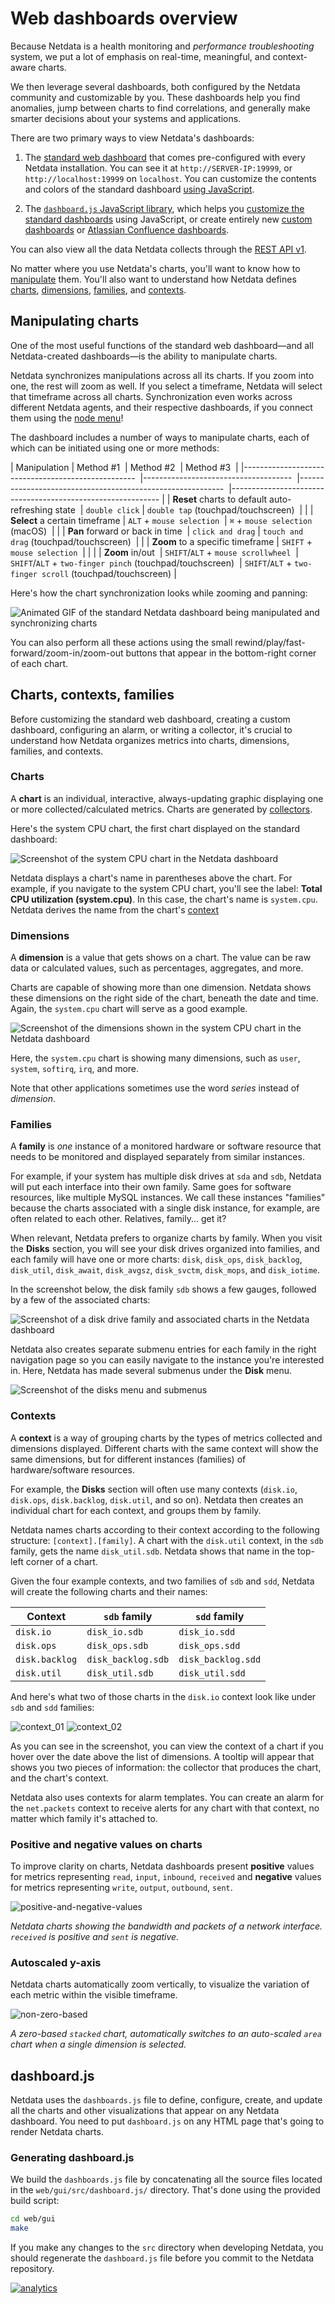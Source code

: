 # Web dashboards overview

Because Netdata is a health monitoring and *performance troubleshooting* system, we put a lot of emphasis on real-time, meaningful, and context-aware charts.

We then leverage several dashboards, both configured by the Netdata community and customizable by you. These dashboards help you find anomalies, jump between charts to find correlations, and generally make smarter decisions about your systems and applications.

There are two primary ways to view Netdata's dashboards:

1. The [standard web dashboard](gui/) that comes pre-configured with every Netdata installation. You can see it at `http://SERVER-IP:19999`, or `http://localhost:19999` on `localhost`. You can customize the contents and colors of the standard dashboard [using JavaScript](gui/#customizing-the-standard-dashboard).

2. The [`dashboard.js` JavaScript library](#dashboard-js), which helps you [customize the standard dashboards](gui/#customizing-the-standard-dashboard) using JavaScript, or create entirely new [custom dashboards](gui/custom/) or [Atlassian Confluence dashboards](gui/confluence/).

You can also view all the data Netdata collects through the [REST API v1](api/).

No matter where you use Netdata's charts, you'll want to know how to [manipulate](#manipulating-charts) them. You'll also want to understand how Netdata defines [charts](#charts), [dimensions](#dimensions), [families](#families), and [contexts](#contexts).

## Manipulating charts

One of the most useful functions of the standard web dashboard—and all Netdata-created dashboards—is the ability to manipulate charts.

Netdata synchronizes manipulations across all its charts. If you zoom into one, the rest will zoom as well. If you select a timeframe, Netdata will select that timeframe across all charts. Synchronization even works across different Netdata agents, and their respective dashboards, if you connect them using the [node menu](../registry)!

The dashboard includes a number of ways to manipulate charts, each of which can be initiated using one or more methods:

| Manipulation | Method #1  | Method #2  | Method #3  |
|---------------------------------------------------  |-------------------------------------  |-----------------------------------------------------------  |------------------------------------------------------------ |
| **Reset** charts to default auto-refreshing state  | `double click` | `double tap` (touchpad/touchscreen)  | |
| **Select** a certain timeframe | `ALT` + `mouse selection`  | `⌘` + `mouse selection` (macOS)  | |
| **Pan** forward or back in time  | `click and drag` | `touch and drag` (touchpad/touchscreen)  | |
| **Zoom** to a specific timeframe | `SHIFT` + `mouse selection`  | | |
| **Zoom** in/out  | `SHIFT`/`ALT` + `mouse scrollwheel`  | `SHIFT`/`ALT` + `two-finger pinch` (touchpad/touchscreen)  | `SHIFT`/`ALT` + `two-finger scroll` (touchpad/touchscreen) |

Here's how the chart synchronization looks while zooming and panning:

![Animated GIF of the standard Netdata dashboard being manipulated and synchronizing charts](https://user-images.githubusercontent.com/2662304/48309003-b4fb3b80-e578-11e8-86f6-f505c7059c15.gif)

You can also perform all these actions using the small rewind/play/fast-forward/zoom-in/zoom-out buttons that appear in the bottom-right corner of each chart.

## Charts, contexts, families

Before customizing the standard web dashboard, creating a custom dashboard, configuring an alarm, or writing a collector, it's crucial to understand how Netdata organizes metrics into charts, dimensions, families, and contexts.

### Charts

A **chart** is an individual, interactive, always-updating graphic displaying one or more collected/calculated metrics. Charts are generated by [collectors](../collectors/). 

Here's the system CPU chart, the first chart displayed on the standard dashboard:

![Screenshot of the system CPU chart in the Netdata dashboard](https://user-images.githubusercontent.com/1153921/62720972-0b8a8e80-b9c0-11e9-930b-4829f7b17cfd.png)

Netdata displays a chart's name in parentheses above the chart. For example, if you navigate to the system CPU chart, you'll see the label: **Total CPU utilization (system.cpu)**. In this case, the chart's name is `system.cpu`. Netdata derives the name from the chart's [context](#contexts)

### Dimensions

A **dimension** is a value that gets shows on a chart. The value can be raw data or calculated values, such as percentages, aggregates, and more.

Charts are capable of showing more than one dimension. Netdata shows these dimensions on the right side of the chart, beneath the date and time. Again, the `system.cpu` chart will serve as a good example.

![Screenshot of the dimensions shown in the system CPU chart in the Netdata dashboard](https://user-images.githubusercontent.com/1153921/62721031-2bba4d80-b9c0-11e9-9dca-32403617ce72.png)

Here, the `system.cpu` chart is showing many dimensions, such as `user`, `system`, `softirq`, `irq`, and more.

Note that other applications sometimes use the word *series* instead of *dimension*.

### Families

A **family** is *one* instance of a monitored hardware or software resource that needs to be monitored and displayed separately from similar instances. 

For example, if your system has multiple disk drives at `sda` and `sdb`, Netdata will put each interface into their own family. Same goes for software resources, like multiple MySQL instances. We call these instances "families" because the charts associated with a single disk instance, for example, are often related to each other. Relatives, family... get it?

When relevant, Netdata prefers to organize charts by family. When you visit the **Disks** section, you will see your disk drives organized into families, and each family will have one or more charts: `disk`, `disk_ops`, `disk_backlog`, `disk_util`, `disk_await`, `disk_avgsz`, `disk_svctm`, `disk_mops`, and `disk_iotime`.

In the screenshot below, the disk family `sdb` shows a few gauges, followed by a few of the associated charts:

![Screenshot of a disk drive family and associated charts in the Netdata dashboard](https://user-images.githubusercontent.com/1153921/62721362-e34f5f80-b9c0-11e9-8d2e-9a3bec48e920.png)

Netdata also creates separate submenu entries for each family in the right navigation page so you can easily navigate to the instance you're interested in. Here, Netdata has made several submenus under the **Disk** menu.

![Screenshot of the disks menu and submenus](https://user-images.githubusercontent.com/1153921/62721531-3cb78e80-b9c1-11e9-89c2-fdd736aec7d4.png)

### Contexts

A **context** is a way of grouping charts by the types of metrics collected and dimensions displayed. Different charts with the same context will show the same dimensions, but for different instances (families) of hardware/software resources.

For example, the **Disks** section will often use many contexts (`disk.io`, `disk.ops`, `disk.backlog`, `disk.util`, and so on). Netdata then creates an individual chart for each context, and groups them by family.

Netdata names charts according to their context according to the following structure: `[context].[family]`. A chart with the `disk.util` context, in the `sdb` family, gets the name `disk_util.sdb`. Netdata shows that name in the top-left corner of a chart.

Given the four example contexts, and two families of `sdb` and `sdd`, Netdata will create the following charts and their names:

Context | `sdb` family | `sdd` family
--- | --- | ---
`disk.io` | `disk_io.sdb` | `disk_io.sdd`
`disk.ops` | `disk_ops.sdb` | `disk_ops.sdd`
`disk.backlog` | `disk_backlog.sdb` | `disk_backlog.sdd`
`disk.util` | `disk_util.sdb` | `disk_util.sdd`

And here's what two of those charts in the `disk.io` context look like under `sdb` and `sdd` families:

![context_01](https://user-images.githubusercontent.com/1153921/62728232-177e4c80-b9d0-11e9-9e29-2a6c59d4d873.png)
![context_02](https://user-images.githubusercontent.com/1153921/62728234-1b11d380-b9d0-11e9-8904-07befd8ac592.png)

As you can see in the screenshot, you can view the context of a chart if you hover over the date above the list of dimensions. A tooltip will appear that shows you two pieces of information: the collector that produces the chart, and the chart's context.

Netdata also uses contexts for alarm templates. You can create an alarm for the `net.packets` context to receive alerts for any chart with that context, no matter which family it's attached to.

### Positive and negative values on charts

To improve clarity on charts, Netdata dashboards present **positive** values for metrics representing `read`, `input`, `inbound`, `received` and **negative** values for metrics representing `write`, `output`, `outbound`, `sent`.

![positive-and-negative-values](https://user-images.githubusercontent.com/2662304/48309090-7c5c6180-e57a-11e8-8e03-3a7538c14223.gif)

*Netdata charts showing the bandwidth and packets of a network interface. `received` is positive and `sent` is negative.*

### Autoscaled y-axis

Netdata charts automatically zoom vertically, to visualize the variation of each metric within the visible timeframe.

![non-zero-based](https://user-images.githubusercontent.com/2662304/48309139-3d2f1000-e57c-11e8-9a44-b91758134b00.gif)

*A zero-based `stacked` chart, automatically switches to an auto-scaled `area` chart when a single dimension is selected.*



## dashboard.js

Netdata uses the `dashboards.js` file to define, configure, create, and update all the charts and other visualizations that appear on any Netdata dashboard. You need to put `dashboard.js` on any HTML page that's going to render Netdata charts.

### Generating dashboard.js

We build the `dashboards.js` file by concatenating all the source files located in the `web/gui/src/dashboard.js/` directory. That's done using the provided build script:

```sh
cd web/gui
make
```

If you make any changes to the `src` directory when developing Netdata, you should regenerate the `dashboard.js` file before you commit to the Netdata repository.

[![analytics](https://www.google-analytics.com/collect?v=1&aip=1&t=pageview&_s=1&ds=github&dr=https%3A%2F%2Fgithub.com%2Fnetdata%2Fnetdata&dl=https%3A%2F%2Fmy-netdata.io%2Fgithub%2Fweb%2FREADME&_u=MAC~&cid=5792dfd7-8dc4-476b-af31-da2fdb9f93d2&tid=UA-64295674-3)]()
